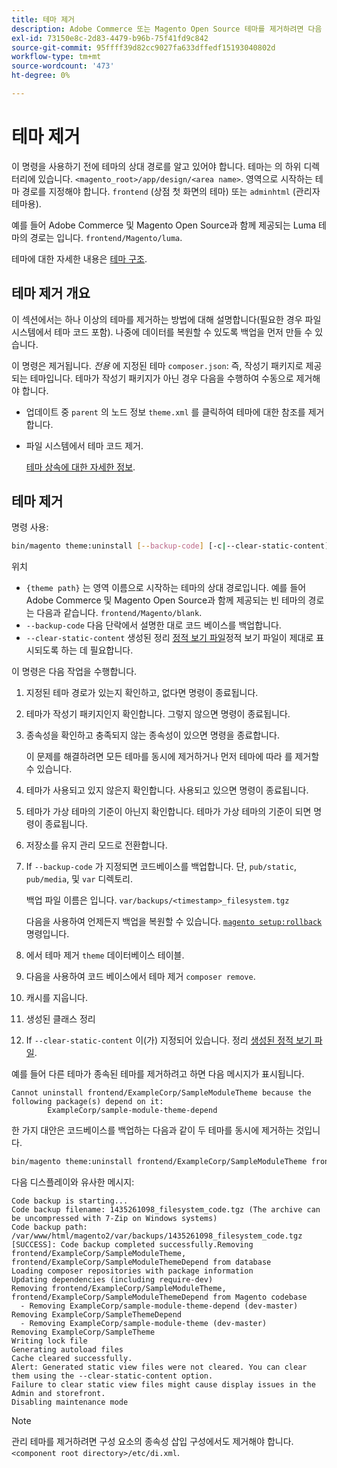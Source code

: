 ```yaml
---
title: 테마 제거
description: Adobe Commerce 또는 Magento Open Source 테마를 제거하려면 다음 단계를 따르십시오.
exl-id: 73150e8c-2d83-4479-b96b-75f41fd9c842
source-git-commit: 95ffff39d82cc9027fa633dffedf15193040802d
workflow-type: tm+mt
source-wordcount: '473'
ht-degree: 0%

---
```


# 테마 제거

이 명령을 사용하기 전에 테마의 상대 경로를 알고 있어야 합니다. 테마는 의 하위 디렉터리에 있습니다. `<magento_root>/app/design/<area name>`. 영역으로 시작하는 테마 경로를 지정해야 합니다. `frontend` (상점 첫 화면의 테마) 또는 `adminhtml` (관리자 테마용).

예를 들어 Adobe Commerce 및 Magento Open Source과 함께 제공되는 Luma 테마의 경로는 입니다. `frontend/Magento/luma`.

테마에 대한 자세한 내용은 [테마 구조](https://developer.adobe.com/commerce/frontend-core/guide/themes/structure/).

## 테마 제거 개요

이 섹션에서는 하나 이상의 테마를 제거하는 방법에 대해 설명합니다(필요한 경우 파일 시스템에서 테마 코드 포함). 나중에 데이터를 복원할 수 있도록 백업을 먼저 만들 수 있습니다.

이 명령은 제거됩니다. *전용* 에 지정된 테마 `composer.json`: 즉, 작성기 패키지로 제공되는 테마입니다. 테마가 작성기 패키지가 아닌 경우 다음을 수행하여 수동으로 제거해야 합니다.

* 업데이트 중 `parent` 의 노드 정보 `theme.xml` 를 클릭하여 테마에 대한 참조를 제거합니다.
* 파일 시스템에서 테마 코드 제거.

   [테마 상속에 대한 자세한 정보](https://developer.adobe.com/commerce/frontend-core/guide/themes/inheritance/).

## 테마 제거

명령 사용:

```bash
bin/magento theme:uninstall [--backup-code] [-c|--clear-static-content] {theme path} ... {theme path}
```

위치

* `{theme path}` 는 영역 이름으로 시작하는 테마의 상대 경로입니다. 예를 들어 Adobe Commerce 및 Magento Open Source과 함께 제공되는 빈 테마의 경로는 다음과 같습니다. `frontend/Magento/blank`.
* `--backup-code` 다음 단락에서 설명한 대로 코드 베이스를 백업합니다.
* `--clear-static-content` 생성된 정리 [정적 보기 파일](../../configuration/cli/static-view-file-deployment.md)정적 보기 파일이 제대로 표시되도록 하는 데 필요합니다.

이 명령은 다음 작업을 수행합니다.

1. 지정된 테마 경로가 있는지 확인하고, 없다면 명령이 종료됩니다.
1. 테마가 작성기 패키지인지 확인합니다. 그렇지 않으면 명령이 종료됩니다.
1. 종속성을 확인하고 충족되지 않는 종속성이 있으면 명령을 종료합니다.

   이 문제를 해결하려면 모든 테마를 동시에 제거하거나 먼저 테마에 따라 를 제거할 수 있습니다.

1. 테마가 사용되고 있지 않은지 확인합니다. 사용되고 있으면 명령이 종료됩니다.
1. 테마가 가상 테마의 기준이 아닌지 확인합니다. 테마가 가상 테마의 기준이 되면 명령이 종료됩니다.
1. 저장소를 유지 관리 모드로 전환합니다.
1. If `--backup-code` 가 지정되면 코드베이스를 백업합니다. 단, `pub/static`, `pub/media`, 및 `var` 디렉토리.

   백업 파일 이름은 입니다. `var/backups/<timestamp>_filesystem.tgz`

   다음을 사용하여 언제든지 백업을 복원할 수 있습니다. [`magento setup:rollback`](uninstall-modules.md#roll-back-the-file-system-database-or-media-files) 명령입니다.

1. 에서 테마 제거 `theme` 데이터베이스 테이블.
1. 다음을 사용하여 코드 베이스에서 테마 제거 `composer remove`.
1. 캐시를 지웁니다.
1. 생성된 클래스 정리
1. If `--clear-static-content` 이(가) 지정되어 있습니다. 정리 [생성된 정적 보기 파일](../../configuration/cli/static-view-file-deployment.md).

예를 들어 다른 테마가 종속된 테마를 제거하려고 하면 다음 메시지가 표시됩니다.

```terminal
Cannot uninstall frontend/ExampleCorp/SampleModuleTheme because the following package(s) depend on it:
        ExampleCorp/sample-module-theme-depend
```

한 가지 대안은 코드베이스를 백업하는 다음과 같이 두 테마를 동시에 제거하는 것입니다.

```bash
bin/magento theme:uninstall frontend/ExampleCorp/SampleModuleTheme frontend/ExampleCorp/SampleModuleThemeDepend --backup-code
```

다음 디스플레이와 유사한 메시지:

```terminal
Code backup is starting...
Code backup filename: 1435261098_filesystem_code.tgz (The archive can be uncompressed with 7-Zip on Windows systems)
Code backup path: /var/www/html/magento2/var/backups/1435261098_filesystem_code.tgz
[SUCCESS]: Code backup completed successfully.Removing frontend/ExampleCorp/SampleModuleTheme, frontend/ExampleCorp/SampleModuleThemeDepend from database
Loading composer repositories with package information
Updating dependencies (including require-dev)
Removing frontend/ExampleCorp/SampleModuleTheme, frontend/ExampleCorp/SampleModuleThemeDepend from Magento codebase
  - Removing ExampleCorp/sample-module-theme-depend (dev-master)
Removing ExampleCorp/SampleThemeDepend
  - Removing ExampleCorp/sample-module-theme (dev-master)
Removing ExampleCorp/SampleTheme
Writing lock file
Generating autoload files
Cache cleared successfully.
Alert: Generated static view files were not cleared. You can clear them using the --clear-static-content option.
Failure to clear static view files might cause display issues in the Admin and storefront.
Disabling maintenance mode
```

>[!NOTE]
>
>관리 테마를 제거하려면 구성 요소의 종속성 삽입 구성에서도 제거해야 합니다. `<component root directory>/etc/di.xml`.
